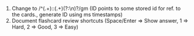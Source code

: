 1. Change to /^(.+)::(.+)(?:\n<!--SR:(ID)-->)?/gm (ID points to some stored id for ref. to the cards., generate ID using ms timestamps)
2. Document flashcard review shortcuts (Space/Enter => Show answer, 1 => Hard, 2 => Good, 3 => Easy)